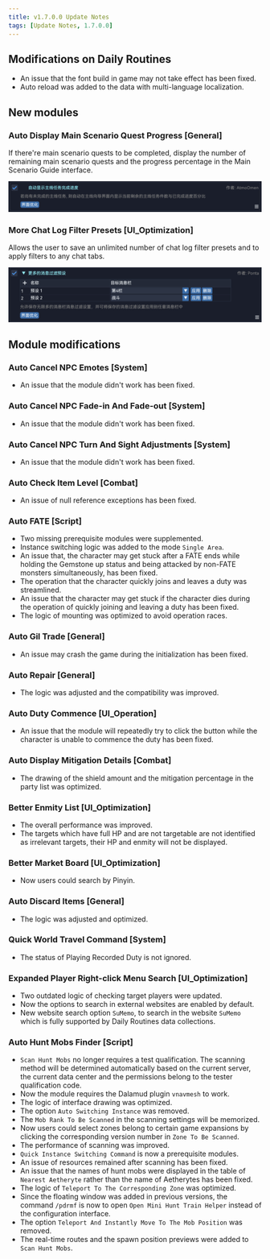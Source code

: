 ```yaml
---
title: v1.7.0.0 Update Notes
tags: [Update Notes, 1.7.0.0]
---
```


## Modifications on Daily Routines

- An issue that the font build in game may not take effect has been fixed.
- Auto reload was added to the data with multi-language localization.

## New modules

### Auto Display Main Scenario Quest Progress [General]

If there're main scenario quests to be completed, display the number of remaining main scenario quests and the progress percentage in the Main Scenario Guide interface.

![AutoDisplayMSQProgress](/assets/Changelog/1.7.0.0/AutoDisplayMSQProgress.png)

### More Chat Log Filter Presets [UI_Optimization]

Allows the user to save an unlimited number of chat log filter presets and to apply filters to any chat tabs.

![MoreMessageFilterPresets](/assets/Changelog/1.7.0.0/MoreMessageFilterPresets.png)

## Module modifications

### Auto Cancel NPC Emotes [System]

- An issue that the module didn't work has been fixed.

### Auto Cancel NPC Fade-in And Fade-out [System]

- An issue that the module didn't work has been fixed.

### Auto Cancel NPC Turn And Sight Adjustments [System]

- An issue that the module didn't work has been fixed.

### Auto Check Item Level [Combat]

- An issue of null reference exceptions has been fixed.

### Auto FATE [Script]

- Two missing prerequisite modules were supplemented.
- Instance switching logic was added to the mode `Single Area`.
- An issue that, the character may get stuck after a FATE ends while holding the Gemstone up status and being attacked by non-FATE monsters simultaneously, has been fixed.
- The operation that the character quickly joins and leaves a duty was streamlined.
- An issue that the character may get stuck if the character dies during the operation of quickly joining and leaving a duty has been fixed.
- The logic of mounting was optimized to avoid operation races.

### Auto Gil Trade [General]

- An issue may crash the game during the initialization has been fixed.

### Auto Repair [General]

- The logic was adjusted and the compatibility was improved.

### Auto Duty Commence [UI_Operation]

- An issue that the module will repeatedly try to click the button while the character is unable to commence the duty has been fixed.

### Auto Display Mitigation Details [Combat]

- The drawing of the shield amount and the mitigation percentage in the party list was optimized.

### Better Enmity List [UI_Optimization]

- The overall performance was improved.
- The targets which have full HP and are not targetable are not identified as irrelevant targets, their HP and enmity will not be displayed.

### Better Market Board [UI_Optimization]

- Now users could search by Pinyin.

### Auto Discard Items [General]

- The logic was adjusted and optimized.

### Quick World Travel Command [System]

- The status of Playing Recorded Duty is not ignored.

### Expanded Player Right-click Menu Search [UI_Optimization]

- Two outdated logic of checking target players were updated.
- Now the options to search in external websites are enabled by default.
- New website search option `SuMemo`, to search in the website `SuMemo` which is fully supported by Daily Routines data collections.

### Auto Hunt Mobs Finder [Script]

- `Scan Hunt Mobs` no longer requires a test qualification. The scanning method will be determined automatically based on the current server, the current data center and the permissions belong to the tester qualification code.
- Now the module requires the Dalamud plugin `vnavmesh` to work.
- The logic of interface drawing was optimized.
- The option `Auto Switching Instance` was removed.
- The `Mob Rank To Be Scanned` in the scanning settings will be memorized.
- Now users could select zones belong to certain game expansions by clicking the corresponding version number in `Zone To Be Scanned`.
- The performance of scanning was improved.
- `Quick Instance Switching Command` is now a prerequisite modules.
- An issue of resources remained after scanning has been fixed.
- An issue that the names of hunt mobs were displayed in the table of `Nearest Aetheryte` rather than the name of Aetherytes has been fixed.
- The logic of `Teleport To The Corresponding Zone` was optimized.
- Since the floating window was added in previous versions, the command `/pdrmf` is now to open `Open Mini Hunt Train Helper` instead of the configuration interface.
- The option `Teleport And Instantly Move To The Mob Position` was removed.
- The real-time routes and the spawn position previews were added to `Scan Hunt Mobs`.
